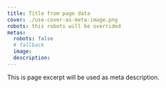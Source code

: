```yaml
---
title: Title from page data
cover: ./use-cover-as-meta-image.png
robots: this robots will be overrided
metas:
  robots: false
  # fallback
  image:
  description: 
---
```

This is page excerpt will be used as meta description.
<!--more-->